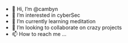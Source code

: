 - 👋 Hi, I’m @cambyn
- 👀 I’m interested in cyberSec
- 🌱 I’m currently learning meditation
- 💞️ I’m looking to collaborate on crazy projects
- 📫 How to reach me ...

<!---
cambyn/cambyn is a ✨ special ✨ repository because its `README.md` (this file) appears on your GitHub profile.
You can click the Preview link to take a look at your changes.
--->
